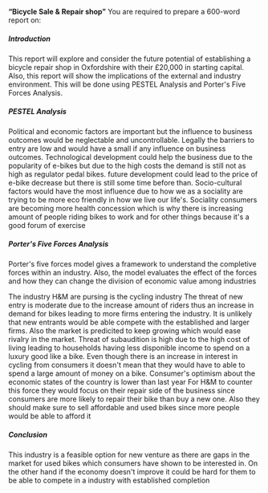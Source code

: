 **“Bicycle Sale & Repair shop”**
You are required to prepare a 600-word report on:

##### Introduction
This report will explore and consider the future potential of establishing a bicycle repair shop in Oxfordshire with their £20,000 in starting capital. Also, this report will show the implications of the external and industry environment. This will be done using PESTEL Analysis and Porter's Five Forces Analysis. 
##### PESTEL Analysis
Political and economic factors are important but the influence to business outcomes would be neglectable and uncontrollable. Legally the barriers to entry are low and would have a small if any influence on business outcomes. 
Technological development could help the business due to the popularity of e-bikes but due to the high costs the demand is still not as high as regulator pedal bikes. future development could lead to the price of e-bike decrease but there is still some time before than. Socio-cultural factors would have the most influence due to how we as a sociality are trying to be more eco friendly in how we live our life's. Sociality consumers are becoming more health concession which is why there is increasing amount of people riding bikes to work and for other things because it's a good forum of exercise

##### Porter's Five Forces Analysis
Porter's five forces model gives a framework to understand the completive forces within an industry. Also, the model evaluates the effect of the forces and how they can change the division of economic value among industries

The industry H&M are pursing is the cycling industry
	The threat of new entry is moderate due to the increase amount of riders thus an increase in demand for bikes leading to more firms entering the industry. It is unlikely that new entrants would be able compete with the established and larger firms. Also the market is predicited to keep growing which would ease rivalry in the market. 
	Threat of subaudition is high due to the high cost of living leading to households having less disponible income to spend on a luxury good like a bike. Even though there is an increase in interest in cycling from consumers it doesn't mean that they would have to able to spend a large amount of money on a bike. Consumer's optimism about the economic states of the country is lower than last year
	For H&M to counter this force they would focus on their repair side of the business since consumers are more likely to repair their bike than buy a new one. Also they should make sure to sell affordable and used bikes since more people would be able  to afford it
	
##### Conclusion
This industry is a feasible option for new venture as there are gaps in the market for used bikes which consumers have shown to be interested in. On the other hand if the economy doesn't improve it could be hard for them to be able to compete in a industry with established completion
